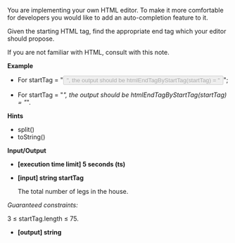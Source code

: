 You are implementing your own HTML editor. To make it more comfortable for developers you would like to add an auto-completion feature to it.

Given the starting HTML tag, find the appropriate end tag which your editor should propose.

If you are not familiar with HTML, consult with this note.

**Example**

- For startTag = "<button type='button' disabled>", the output should be
  htmlEndTagByStartTag(startTag) = "</button>";

- For startTag = "<i>", the output should be
  htmlEndTagByStartTag(startTag) = "</i>".

**Hints**

- split()
- toString()

**Input/Output**

- **[execution time limit] 5 seconds (ts)**
- **[input] string startTag**

  The total number of legs in the house.

_Guaranteed constraints:_

3 ≤ startTag.length ≤ 75.

- **[output] string**
